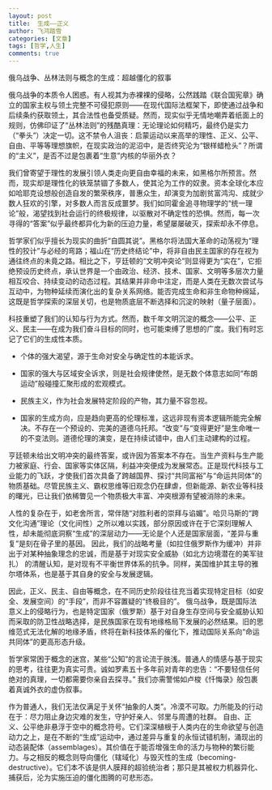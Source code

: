 ```yaml
---
layout: post
title:  生成——正义
author: 飞鸿踏雪
categories: [文章]
tags: [哲学,人生]
comments: true
---
```

俄乌战争、丛林法则与概念的生成：超越僵化的叙事

俄乌战争的本质令人困惑。有人视其为赤裸裸的侵略，公然践踏《联合国宪章》确立的国家主权与领土完整不可侵犯原则——在现代国际法框架下，即使通过战争和后续条约获取领土，其合法性也备受质疑。然而，现实似乎无情地嘲弄着纸面上的规则，仿佛印证了“丛林法则”的残酷真理：无论理论如何精巧，最终仍是实力（“拳头”）决定一切。这不禁令人沮丧：启蒙运动以来高举的理性、正义、公平、自由、平等等理想旗帜，在现实政治的泥沼中，是否终究沦为“银样蜡枪头”？所谓的“主义”，是否不过是包裹着“生意”内核的华丽外衣？

我们曾寄望于理性的发展引领人类走向更自由幸福的未来，如黑格尔所预言。然而，现实却是理性化的铁笼禁锢了多数人，使其沦为工作的奴隶。资本全球化本应如哈耶克设想般创造自发的繁荣秩序，普惠众生，却演变为加剧贫富鸿沟、成就少数人狂欢的引擎，对多数人而言反成噩梦。我们如同霍金追寻物理学的“统一理论”般，渴望找到社会运行的终极规律，以驱散对不确定性的恐惧。然而，每一次寻得的“答案”似乎最终都异化为新的压迫力量，希望屡屡破灭，探索却永不停息。

哲学家们似乎擅长为现实的曲折“自圆其说”。黑格尔将法国大革命的动荡视为“理性的狡计”与必经的弯路；福山在“历史终结论”中，将非自由民主国家的存在视为通往终点的未竟之路。相比之下，亨廷顿的“文明冲突论”则显得更为“实在”，它拒绝预设历史终点，承认世界是一个由政治、经济、技术、国家、文明等多层次力量相互咬合、持续变动的动态过程。其结果并非命中注定，而是人类在无数次尝试与互动中，为物种延续而演化出的复杂关系网络。能否完成生命和非生命物种绵延，这既是哲学探索的深层关切，也是物质底层不断选择和沉淀的映射（量子层面）。

科技重塑了我们的认知与行为方式。然而，数千年文明沉淀的概念——公平、正义、民主——在成为我们奋斗目标的同时，也可能束缚了思想的广度。我们有时忘记了它们的生成性本质。

- 个体的强大渴望，源于生命对安全与确定性的本能诉求。

- 国家的强大与区域安全诉求，则是社会规律使然，是无数个体意志如同“布朗运动”般碰撞汇聚形成的宏观模式。

- 民族主义，作为社会发展特定阶段的产物，其力量不容忽视。

- 国家的生成方向，应是趋向更高的伦理标准，这远非现有资本逻辑所能完全解决。不存在一个预设的、完美的道德乌托邦。“改变”与“变得更好”是生命唯一的不变法则。道德伦理的演变，是在持续试错中，由人们主动建构的过程。

亨廷顿未给出文明冲突的最终答案，或许因为答案本不存在。当生产资料与生产能力被家庭、行会、国家等实体区隔，利益冲突便成为发展常态。正是现代科技与工业能力的飞跃，才使我们首次具备了跨越国界、探讨“共同富裕”与“命运共同体”的物质基础。尽管民族主义、霸权思维等旧观念仍在肆虐，但新能源、新农业等科技的曙光，已让我们依稀瞥见一个物质极大丰富、冲突根源有望被消除的未来。

人性的复杂在于，如老舍所言，常伴随“对胜利者的崇拜与谄媚”。哈贝马斯的“跨文化沟通”理论（文化间性）之所以难以实践，部分原因或许在于它深刻理解人性，却未能彻底洞察“生成”的深层动力——无论是个人还是国家层面，“差异与重复”是刻在骨子里的基因。 因此，我们的战略考量（如拉住俄罗斯作为缓冲）并非出于对某种抽象理念的忠诚，而是基于对现实安全威胁（如北方边境潜在的美军驻扎） 的清醒认知，是对现有不平衡世界体系的抗争。同样，美国维护其主导的雅尔塔体系，也是基于其自身的安全与发展逻辑。

因此，正义、民主、自由等概念，在不同历史阶段往往充当着实现特定目标（如安全、发展空间）的“手段”，而非不容置疑的“终极目的”。 俄乌战争，既是国际法意义上的侵略行为，也是特定国家（俄罗斯）基于对自身生存空间与安全威胁认知而采取的防卫性战略选择，是民族国家在现有地缘格局下发展的必然结果。旧的思维范式无法化解的地缘矛盾，终将在新科技体系的催化下，推动国际关系向“命运共同体”的更高形态升级。

哲学家常困于概念的迷宫，某些“公知”的言论流于肤浅。普通人的情感与基于现实的思考，往往更为真实可贵。诚如罗素五十多年前对青年的忠告：“不要轻信任何绝对的真理，一切都需要你亲自去探寻。” 我们亦需警惕如卢梭《忏悔录》般包裹着真诚外衣的虚伪叙事。

作为普通人，我们无法仅满足于关怀“抽象的人类”。冷漠不可取。力所能及的行动在于：尽力阻止身边灾难的发生，守护好亲人、邻里与周遭的社群。 自由、正义、公平绝非悬浮于空中的概念符号。它们深深植根于人类内在的生命欲望与创造动力之上，是在不断的“生成”运动中，通过差异与重复的永恒试错机制，涌现出的动态装配体（assemblages）。其价值在于能否增强生命的活力与物种的繁衍能力。与之相反的概念则导向僵化（辖域化）与毁灭性的生成（becoming-destructive）。它们本不该是供人膜拜的超验统治者；那只是其被权力机器异化、捕获后，沦为实施压迫的僵化图腾的可悲形态。

